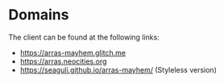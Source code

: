 # Domains
The client can be found at the following links:

- https://arras-mayhem.glitch.me
- https://arras.neocities.org
- https://seaguli.github.io/arras-mayhem/ (Styleless version)